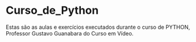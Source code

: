 # Curso_de_Python
 Estas são as aulas e exercícios executados durante o curso de PYTHON,
Professor Gustavo Guanabara do Curso em Vídeo.

